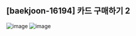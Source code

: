 ## [baekjoon-16194] 카드 구매하기 2

![image](https://user-images.githubusercontent.com/22045163/97884107-048c3080-1d69-11eb-95eb-61c170c14d66.png)
![image](https://user-images.githubusercontent.com/22045163/97884134-0eae2f00-1d69-11eb-839a-ec23ad877385.png)
